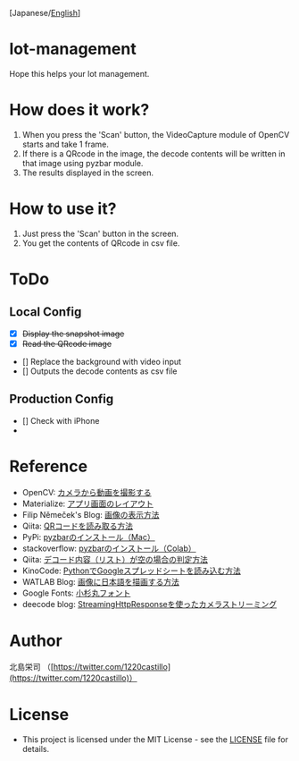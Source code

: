 [Japanese/<a href="">English</a>]

# lot-management
Hope this helps your lot management.

# How does it work?
1. When you press the 'Scan' button, the VideoCapture module of OpenCV starts and take 1 frame.
2. If there is a QRcode in the image, the decode contents will be written in that image using pyzbar module.
3. The results displayed in the screen.

# How to use it?
1. Just press the 'Scan' button in the screen.
2. You get the contents of QRcode in csv file.

# ToDo
Local Config
---
- [x] ~~Display the snapshot image~~
- [x] ~~Read the QRcode image~~
- [] Replace the background with video input
- [] Outputs the decode contents as csv file

Production Config
---
- [] Check with iPhone
- 

# Reference
- OpenCV: [カメラから動画を撮影する](http://labs.eecs.tottori-u.ac.jp/sd/Member/oyamada/OpenCV/html/py_tutorials/py_gui/py_video_display/py_video_display.html)
- Materialize: [アプリ画面のレイアウト](https://materializecss.com/carousel.html)
- Filip Němeček's Blog: [画像の表示方法](https://nemecek.be/blog/8/django-how-to-send-image-file-as-part-of-response)
- Qiita: [QRコードを読み取る方法](https://qiita.com/igor-bond16/items/0dbef691a71c2e5e37d7)
- PyPi: [pyzbarのインストール（Mac）](https://pypi.org/project/pyzbar/)
- stackoverflow: [pyzbarのインストール（Colab）](https://stackoverflow.com/questions/63217735/import-pyzbar-pyzbar-unable-to-find-zbar-shared-library)
- Qiita: [デコード内容（リスト）が空の場合の判定方法](https://qiita.com/yonedaco/items/d0f65ca3dad2e085a51d)
- KinoCode: [PythonでGoogleスプレッドシートを読み込む方法](https://kino-code.com/python_spreadsheets/)
- WATLAB Blog: [画像に日本語を描画する方法](https://watlab-blog.com/2019/08/25/image-text/)
- Google Fonts: [小杉丸フォント](https://fonts.google.com/specimen/Kosugi+Maru?selection.family=Kosugi+Maru&sidebar.open=true#standard-styles)
- deecode blog: [StreamingHttpResponseを使ったカメラストリーミング](https://deecode.net/?p=382)



# Author
北島栄司 （[https://twitter.com/1220castillo](https://twitter.com/1220castillo)）

# License
- This project is licensed under the MIT License - see the [LICENSE](https://github.com/ai-coach-eiji/lot-management/blob/main/LICENSE) file for details.